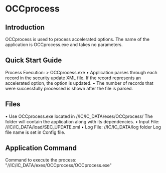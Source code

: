 # OCCprocess

## Introduction
OCCprocess is used to process accelerated options. The name of the application is OCCprocess.exe and takes no parameters.

## Quick Start Guide
Process Execution:  > OCCprocess.exe 
•	Application parses through each record in the security update XML file. If the record represents an accelerated option, the option is updated.
•	The number of records that were successfully processed is shown after the file is parsed.

## Files
•	Use OCCprocess.exe located in //IC/IC_DATA/exes/OCCprocess/
The folder will contain the application along with its dependencies.
• Input File: //IC/IC_DATA/load/SEC_UPDATE.xml
• Log File: //IC/IC_DATA/log folder
Log file name is set in Config file.

## Application Command
Command to execute the process: "//IC/IC_DATA/exes/OCCprocess/OCCprocess.exe"
